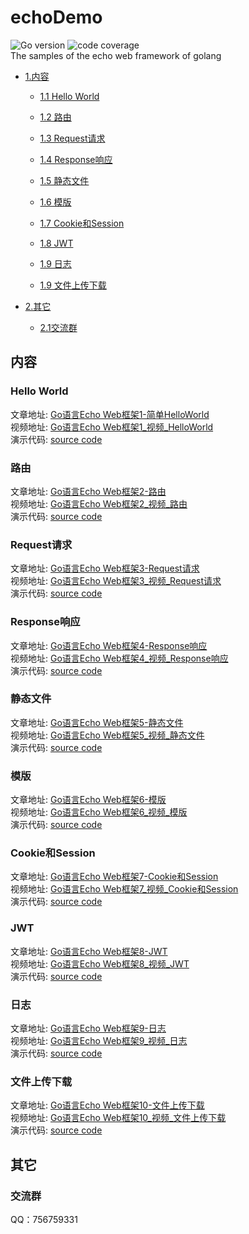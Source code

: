 # echoDemo
![Go version](https://img.shields.io/badge/Go-1.14.2-green) ![code coverage](https://img.shields.io/badge/coverage-30-green)  
The samples  of the echo web framework of golang

* [1.内容](#内容)

  * [1.1 Hello World](#Hello-World)

  * [1.2 路由](#路由)

  * [1.3 Request请求](#Request请求)

  * [1.4 Response响应](#Response响应)

  * [1.5 静态文件](#静态文件)

  * [1.6 模版](#模版)

  * [1.7 Cookie和Session](#Cookie和Session)

  * [1.8 JWT](#JWT)

  * [1.9 日志](#日志)

  * [1.9 文件上传下载](#文件上传下载)

* [2.其它](#其它)

  * [2.1交流群](#交流群)

## 内容

### Hello World
文章地址: [Go语言Echo Web框架1-简单HelloWorld](https://www.toutiao.com/i6868211566471610894/)  
视频地址: [Go语言Echo Web框架1_视频_HelloWorld](https://www.ixigua.com/6871198500143497740/)  
演示代码: [source code](https://github.com/jianjunjie/echoDemo/blob/master/chapter1/main.go)  

### 路由
文章地址: [Go语言Echo Web框架2-路由](https://www.toutiao.com/i6868618125508608516/)  
视频地址: [Go语言Echo Web框架2_视频_路由](https://www.ixigua.com/6871599589351227918/)  
演示代码: [source code](https://github.com/jianjunjie/echoDemo/blob/master/chapter2/main.go)  

### Request请求
文章地址: [Go语言Echo Web框架3-Request请求](https://www.toutiao.com/i6869244869051679236/)  
视频地址: [Go语言Echo Web框架3_视频_Request请求](https://www.ixigua.com/6872702285466567175/)  
演示代码: [source code](https://github.com/jianjunjie/echoDemo/blob/master/chapter3/main.go)  

### Response响应
文章地址: [Go语言Echo Web框架4-Response响应](https://www.toutiao.com/i6869275432873624076/)  
视频地址: [Go语言Echo Web框架4_视频_Response响应](https://www.ixigua.com/6873433638671745539/)  
演示代码: [source code](https://github.com/jianjunjie/echoDemo/blob/master/chapter4/main.go)  

### 静态文件
文章地址: [Go语言Echo Web框架5-静态文件](https://www.toutiao.com/i6869335824610099716/)  
视频地址: [Go语言Echo Web框架5_视频_静态文件](https://www.ixigua.com/6874206431927763459/)  
演示代码: [source code](https://github.com/jianjunjie/echoDemo/blob/master/chapter5/main.go)  

### 模版
文章地址: [Go语言Echo Web框架6-模版](https://www.toutiao.com/i6869337165231292940/)  
视频地址: [Go语言Echo Web框架6_视频_模版](https://www.ixigua.com/6874939210755899907/)  
演示代码: [source code](https://github.com/jianjunjie/echoDemo/blob/master/chapter6/main.go)  

### Cookie和Session
文章地址: [Go语言Echo Web框架7-Cookie和Session](https://www.toutiao.com/i6869925172644676108/)  
视频地址: [Go语言Echo Web框架7_视频_Cookie和Session](https://www.ixigua.com/6875320038975341067/)  
演示代码: [source code](https://github.com/jianjunjie/echoDemo/blob/master/chapter7/main.go)  

### JWT
文章地址: [Go语言Echo Web框架8-JWT](https://www.toutiao.com/i6870850683575206412/)  
视频地址: [Go语言Echo Web框架8_视频_JWT](https://www.ixigua.com/6875690462376788488/)  
演示代码: [source code](https://github.com/jianjunjie/echoDemo/blob/master/chapter8/main.go)  

### 日志
文章地址: [Go语言Echo Web框架9-日志](https://www.toutiao.com/i6871146400743162376/)  
视频地址: [Go语言Echo Web框架9_视频_日志](https://www.ixigua.com/6876773138923782669/)  
演示代码: [source code](https://github.com/jianjunjie/echoDemo/blob/master/chapter9/main.go)  

### 文件上传下载
文章地址: [Go语言Echo Web框架10-文件上传下载](https://www.toutiao.com/i6872531112569242120/)  
视频地址: [Go语言Echo Web框架10_视频_文件上传下载]()  
演示代码: [source code](https://github.com/jianjunjie/echoDemo/blob/master/chapter10/main.go) 

## 其它
### 交流群
QQ：756759331  

